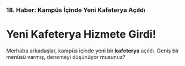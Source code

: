 ### 18. Haber: Kampüs İçinde Yeni Kafeterya Açıldı

# Yeni Kafeterya Hizmete Girdi!

Merhaba arkadaşlar, kampüs içinde yeni bir **kafeterya** açıldı. Geniş bir menüsü varmış, denemeyi düşünüyor musunuz?
